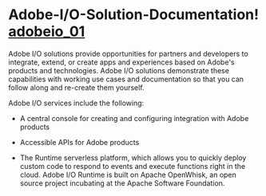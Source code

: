 # Adobe-I/O-Solution-Documentation!                 [adobeio_01](https://user-images.githubusercontent.com/29133525/33696237-7ffe6b20-dabe-11e7-81dd-d87430eeec22.jpg)




Adobe I/O solutions provide opportunities for partners and developers to integrate, extend, or create apps and experiences based on Adobe's products and technologies. Adobe I/O solutions demonstrate these capabilities with working use cases and documentation so that you can follow along and re-create them yourself.  

Adobe I/O services include the following:

* A central console for creating and configuring integration with Adobe products

* Accessible APIs for Adobe products

* The Runtime serverless platform, which allows you to quickly deploy custom code to respond to events and execute functions right in the cloud. Adobe I/O Runtime is built on Apache OpenWhisk, an open source project incubating at the Apache Software Foundation.



